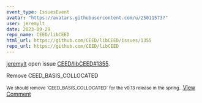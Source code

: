 ```yaml
---
event_type: IssuesEvent
avatar: "https://avatars.githubusercontent.com/u/25011573?"
user: jeremylt
date: 2023-09-29
repo_name: CEED/libCEED
html_url: https://github.com/CEED/libCEED/issues/1355
repo_url: https://github.com/CEED/libCEED
---
```


<a href='https://github.com/jeremylt' target='_blank'>jeremylt</a> open issue <a href='https://github.com/CEED/libCEED/issues/1355' target='_blank'>CEED/libCEED#1355</a>.

<p>Remove CEED_BASIS_COLLOCATED</p><small>We should remove `CEED_BASIS_COLLOCATED` for the v0.13 release in the spring...</small><a href='https://github.com/CEED/libCEED/issues/1355' target='_blank'>View Comment</a>